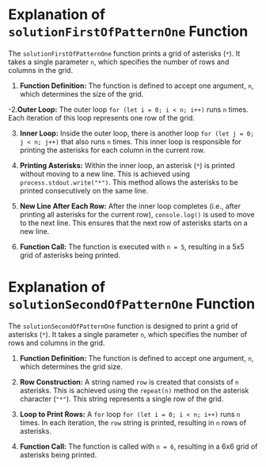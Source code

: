 # Explanation of `solutionFirstOfPatternOne` Function

The `solutionFirstOfPatternOne` function prints a grid of asterisks (`*`). It takes a single parameter `n`, which specifies the number of rows and columns in the grid.

1. **Function Definition:** The function is defined to accept one argument, `n`, which determines the size of the grid.

-2.**Outer Loop:** The outer loop `for (let i = 0; i < n; i++)` runs `n` times. Each iteration of this loop represents one row of the grid.

3. **Inner Loop:** Inside the outer loop, there is another loop `for (let j = 0; j < n; j++)` that also runs `n` times. This inner loop is responsible for printing the asterisks for each column in the current row.

4. **Printing Asterisks:** Within the inner loop, an asterisk (`*`) is printed without moving to a new line. This is achieved using `process.stdout.write("*")`. This method allows the asterisks to be printed consecutively on the same line.

5. **New Line After Each Row:** After the inner loop completes (i.e., after printing all asterisks for the current row), `console.log()` is used to move to the next line. This ensures that the next row of asterisks starts on a new line.

6. **Function Call:** The function is executed with `n = 5`, resulting in a 5x5 grid of asterisks being printed.

# Explanation of `solutionSecondOfPatternOne` Function

The `solutionSecondOfPatternOne` function is designed to print a grid of asterisks (`*`). It takes a single parameter `n`, which specifies the number of rows and columns in the grid.

1. **Function Definition:** The function is defined to accept one argument, `n`, which determines the grid size.

2. **Row Construction:** A string named `row` is created that consists of `n` asterisks. This is achieved using the `repeat(n)` method on the asterisk character (`"*"`). This string represents a single row of the grid.

3. **Loop to Print Rows:** A `for` loop `for (let i = 0; i < n; i++)` runs `n` times. In each iteration, the `row` string is printed, resulting in `n` rows of asterisks.

4. **Function Call:** The function is called with `n = 6`, resulting in a 6x6 grid of asterisks being printed.
